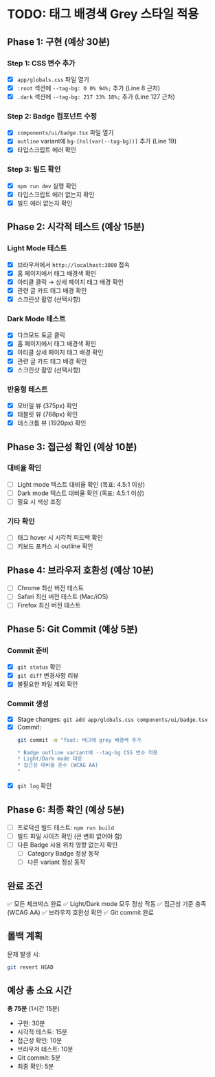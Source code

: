 # TODO: 태그 배경색 Grey 스타일 적용

## Phase 1: 구현 (예상 30분)

### Step 1: CSS 변수 추가
- [x] `app/globals.css` 파일 열기
- [x] `:root` 섹션에 `--tag-bg: 0 0% 94%;` 추가 (Line 8 근처)
- [x] `.dark` 섹션에 `--tag-bg: 217 33% 18%;` 추가 (Line 127 근처)

### Step 2: Badge 컴포넌트 수정
- [x] `components/ui/badge.tsx` 파일 열기
- [x] `outline` variant에 `bg-[hsl(var(--tag-bg))]` 추가 (Line 19)
- [x] 타입스크립트 에러 확인

### Step 3: 빌드 확인
- [x] `npm run dev` 실행 확인
- [x] 타입스크립트 에러 없는지 확인
- [x] 빌드 에러 없는지 확인

## Phase 2: 시각적 테스트 (예상 15분)

### Light Mode 테스트
- [x] 브라우저에서 `http://localhost:3000` 접속
- [x] 홈 페이지에서 태그 배경색 확인
- [x] 아티클 클릭 → 상세 페이지 태그 배경 확인
- [x] 관련 글 카드 태그 배경 확인
- [x] 스크린샷 촬영 (선택사항)

### Dark Mode 테스트
- [x] 다크모드 토글 클릭
- [x] 홈 페이지에서 태그 배경색 확인
- [x] 아티클 상세 페이지 태그 배경 확인
- [x] 관련 글 카드 태그 배경 확인
- [x] 스크린샷 촬영 (선택사항)

### 반응형 테스트
- [x] 모바일 뷰 (375px) 확인
- [x] 태블릿 뷰 (768px) 확인
- [x] 데스크톱 뷰 (1920px) 확인

## Phase 3: 접근성 확인 (예상 10분)

### 대비율 확인
- [ ] Light mode 텍스트 대비율 확인 (목표: 4.5:1 이상)
- [ ] Dark mode 텍스트 대비율 확인 (목표: 4.5:1 이상)
- [ ] 필요 시 색상 조정

### 기타 확인
- [ ] 태그 hover 시 시각적 피드백 확인
- [ ] 키보드 포커스 시 outline 확인

## Phase 4: 브라우저 호환성 (예상 10분)

- [ ] Chrome 최신 버전 테스트
- [ ] Safari 최신 버전 테스트 (Mac/iOS)
- [ ] Firefox 최신 버전 테스트

## Phase 5: Git Commit (예상 5분)

### Commit 준비
- [x] `git status` 확인
- [x] `git diff` 변경사항 리뷰
- [x] 불필요한 파일 제외 확인

### Commit 생성
- [x] Stage changes: `git add app/globals.css components/ui/badge.tsx`
- [x] Commit:
  ```bash
  git commit -m "feat: 태그에 grey 배경색 추가

  * Badge outline variant에 --tag-bg CSS 변수 적용
  * Light/Dark mode 대응
  * 접근성 대비율 준수 (WCAG AA)
  "
  ```
- [x] `git log` 확인

## Phase 6: 최종 확인 (예상 5분)

- [ ] 프로덕션 빌드 테스트: `npm run build`
- [ ] 빌드 파일 사이즈 확인 (큰 변화 없어야 함)
- [ ] 다른 Badge 사용 위치 영향 없는지 확인
  - [ ] Category Badge 정상 동작
  - [ ] 다른 variant 정상 동작

## 완료 조건

✅ 모든 체크박스 완료
✅ Light/Dark mode 모두 정상 작동
✅ 접근성 기준 충족 (WCAG AA)
✅ 브라우저 호환성 확인
✅ Git commit 완료

## 롤백 계획

문제 발생 시:
```bash
git revert HEAD
```

## 예상 총 소요 시간

**총 75분** (1시간 15분)
- 구현: 30분
- 시각적 테스트: 15분
- 접근성 확인: 10분
- 브라우저 테스트: 10분
- Git commit: 5분
- 최종 확인: 5분
